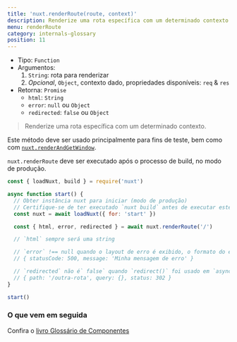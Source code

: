 ```yaml
---
title: 'nuxt.renderRoute(route, context)'
description: Renderize uma rota específica com um determinado contexto.
menu: renderRoute
category: internals-glossary
position: 11
---
```


- Tipo: `Function`
- Argumentos:
  1. `String`: rota para renderizar
  2. _Opcional_, `Object`, contexto dado, propriedades disponíveis: `req` & `res`
- Retorna: `Promise`
  - `html`: `String`
  - `error`: `null` ou `Object`
  - `redirected`: `false` ou `Object`

> Renderize uma rota específica com um determinado contexto.

Este método deve ser usado principalmente para fins de teste, bem como com [`nuxt.renderAndGetWindow`](/docs/2.x/internals-glossary/nuxt-render-and-get-window).

<base-alert>

`nuxt.renderRoute` deve ser executado após o processo de build, no modo de produção.

</base-alert>

```js
const { loadNuxt, build } = require('nuxt')

async function start() {
  // Obter instância nuxt para iniciar (modo de produção)
  // Certifique-se de ter executado `nuxt build` antes de executar este script
  const nuxt = await loadNuxt({ for: 'start' })

  const { html, error, redirected } = await nuxt.renderRoute('/')

  // `html` sempre será uma string

  // `error` !== null quando o layout de erro é exibido, o formato do erro é:
  // { statusCode: 500, message: 'Minha mensagem de erro' }

  // `redirected` não é` false` quando `redirect()` foi usado em `asyncData()` ou `fetch()`
  // { path: '/outra-rota', query: {}, status: 302 }
}

start()
```

### O que vem em seguida

<base-alert type="next">

Confira o [livro Glossário de Componentes](/docs/2.x/components-glossary/pages-fetch)

</base-alert>
